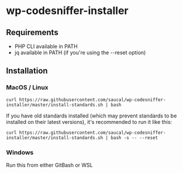 # wp-codesniffer-installer

## Requirements
* PHP CLI available in PATH
* jq available in PATH (if you're using the --reset option)

## Installation

### MacOS / Linux
```
curl https://raw.githubusercontent.com/saucal/wp-codesniffer-installer/master/install-standards.sh | bash
```

If you have old standards installed (which may prevent standards to be installed on their latest versions), it's recommended to run it like this:
```
curl https://raw.githubusercontent.com/saucal/wp-codesniffer-installer/master/install-standards.sh | bash -s -- --reset
```

### Windows

Run this from either GitBash or WSL
